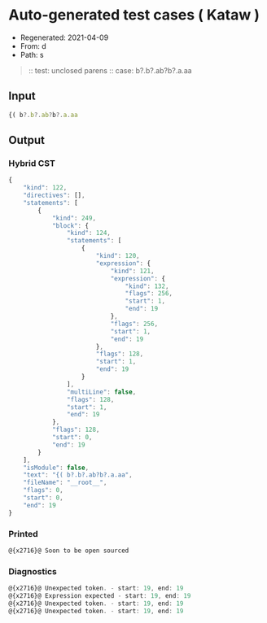 # Auto-generated test cases ( Kataw )
- Regenerated: 2021-04-09
- From: d
- Path: s
> :: test: unclosed parens
> :: case: b?.b?.ab?b?.a.aa
## Input

`````js
{( b?.b?.ab?b?.a.aa
`````

## Output

### Hybrid CST

```javascript
{
    "kind": 122,
    "directives": [],
    "statements": [
        {
            "kind": 249,
            "block": {
                "kind": 124,
                "statements": [
                    {
                        "kind": 120,
                        "expression": {
                            "kind": 121,
                            "expression": {
                                "kind": 132,
                                "flags": 256,
                                "start": 1,
                                "end": 19
                            },
                            "flags": 256,
                            "start": 1,
                            "end": 19
                        },
                        "flags": 128,
                        "start": 1,
                        "end": 19
                    }
                ],
                "multiLine": false,
                "flags": 128,
                "start": 1,
                "end": 19
            },
            "flags": 128,
            "start": 0,
            "end": 19
        }
    ],
    "isModule": false,
    "text": "{( b?.b?.ab?b?.a.aa",
    "fileName": "__root__",
    "flags": 0,
    "start": 0,
    "end": 19
}
```

### Printed

```javascript
@{x2716}@ Soon to be open sourced
```

### Diagnostics

```javascript
@{x2716}@ Unexpected token. - start: 19, end: 19
@{x2716}@ Expression expected - start: 19, end: 19
@{x2716}@ Unexpected token. - start: 19, end: 19
@{x2716}@ Unexpected token. - start: 19, end: 19

```

